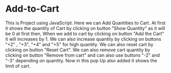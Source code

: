 # Add-to-Cart

This is Project using JavaScript. Here we can Add Quantities to Cart. At first it shows the quantity of Cart by clicking on button "Show Quantity" as it will be 0 at first then, When we add to cart by clicking on button "Add the Cart" it will increases by 1. We can also increase quantity by clicking on buttons "+2" , "+3", "+4" and "+5" for high quantity. We can also reset cart by clicking on button "Reset Cart". We can also remove cart quantity by clicking on button "Remove from cart" and can also use buttons "-2" and "-3" depending on quantity. Now in this pop Up also added it shows the limit of cart.
